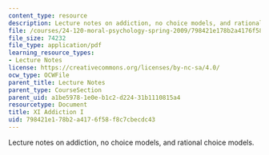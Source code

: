 ```yaml
---
content_type: resource
description: Lecture notes on addiction, no choice models, and rational choice models.
file: /courses/24-120-moral-psychology-spring-2009/798421e178b2a4176f58f8c7cbecdc43_MIT24_120s09_lec11.pdf
file_size: 74232
file_type: application/pdf
learning_resource_types:
- Lecture Notes
license: https://creativecommons.org/licenses/by-nc-sa/4.0/
ocw_type: OCWFile
parent_title: Lecture Notes
parent_type: CourseSection
parent_uid: a1be5978-1e0e-b1c2-d224-31b1110815a4
resourcetype: Document
title: XI Addiction I
uid: 798421e1-78b2-a417-6f58-f8c7cbecdc43
---
```

Lecture notes on addiction, no choice models, and rational choice models.
